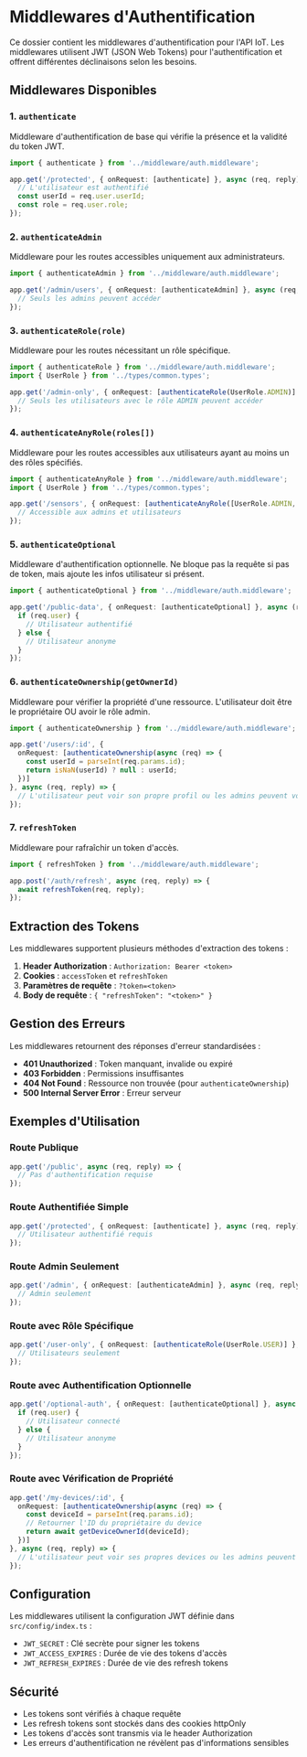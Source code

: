 # Middlewares d'Authentification

Ce dossier contient les middlewares d'authentification pour l'API IoT. Les middlewares utilisent JWT (JSON Web Tokens) pour l'authentification et offrent différentes déclinaisons selon les besoins.

## Middlewares Disponibles

### 1. `authenticate`
Middleware d'authentification de base qui vérifie la présence et la validité du token JWT.

```typescript
import { authenticate } from '../middleware/auth.middleware';

app.get('/protected', { onRequest: [authenticate] }, async (req, reply) => {
  // L'utilisateur est authentifié
  const userId = req.user.userId;
  const role = req.user.role;
});
```

### 2. `authenticateAdmin`
Middleware pour les routes accessibles uniquement aux administrateurs.

```typescript
import { authenticateAdmin } from '../middleware/auth.middleware';

app.get('/admin/users', { onRequest: [authenticateAdmin] }, async (req, reply) => {
  // Seuls les admins peuvent accéder
});
```

### 3. `authenticateRole(role)`
Middleware pour les routes nécessitant un rôle spécifique.

```typescript
import { authenticateRole } from '../middleware/auth.middleware';
import { UserRole } from '../types/common.types';

app.get('/admin-only', { onRequest: [authenticateRole(UserRole.ADMIN)] }, async (req, reply) => {
  // Seuls les utilisateurs avec le rôle ADMIN peuvent accéder
});
```

### 4. `authenticateAnyRole(roles[])`
Middleware pour les routes accessibles aux utilisateurs ayant au moins un des rôles spécifiés.

```typescript
import { authenticateAnyRole } from '../middleware/auth.middleware';
import { UserRole } from '../types/common.types';

app.get('/sensors', { onRequest: [authenticateAnyRole([UserRole.ADMIN, UserRole.USER])] }, async (req, reply) => {
  // Accessible aux admins et utilisateurs
});
```

### 5. `authenticateOptional`
Middleware d'authentification optionnelle. Ne bloque pas la requête si pas de token, mais ajoute les infos utilisateur si présent.

```typescript
import { authenticateOptional } from '../middleware/auth.middleware';

app.get('/public-data', { onRequest: [authenticateOptional] }, async (req, reply) => {
  if (req.user) {
    // Utilisateur authentifié
  } else {
    // Utilisateur anonyme
  }
});
```

### 6. `authenticateOwnership(getOwnerId)`
Middleware pour vérifier la propriété d'une ressource. L'utilisateur doit être le propriétaire OU avoir le rôle admin.

```typescript
import { authenticateOwnership } from '../middleware/auth.middleware';

app.get('/users/:id', { 
  onRequest: [authenticateOwnership(async (req) => {
    const userId = parseInt(req.params.id);
    return isNaN(userId) ? null : userId;
  })]
}, async (req, reply) => {
  // L'utilisateur peut voir son propre profil ou les admins peuvent voir tous les profils
});
```

### 7. `refreshToken`
Middleware pour rafraîchir un token d'accès.

```typescript
import { refreshToken } from '../middleware/auth.middleware';

app.post('/auth/refresh', async (req, reply) => {
  await refreshToken(req, reply);
});
```

## Extraction des Tokens

Les middlewares supportent plusieurs méthodes d'extraction des tokens :

1. **Header Authorization** : `Authorization: Bearer <token>`
2. **Cookies** : `accessToken` et `refreshToken`
3. **Paramètres de requête** : `?token=<token>`
4. **Body de requête** : `{ "refreshToken": "<token>" }`

## Gestion des Erreurs

Les middlewares retournent des réponses d'erreur standardisées :

- **401 Unauthorized** : Token manquant, invalide ou expiré
- **403 Forbidden** : Permissions insuffisantes
- **404 Not Found** : Ressource non trouvée (pour `authenticateOwnership`)
- **500 Internal Server Error** : Erreur serveur

## Exemples d'Utilisation

### Route Publique
```typescript
app.get('/public', async (req, reply) => {
  // Pas d'authentification requise
});
```

### Route Authentifiée Simple
```typescript
app.get('/protected', { onRequest: [authenticate] }, async (req, reply) => {
  // Utilisateur authentifié requis
});
```

### Route Admin Seulement
```typescript
app.get('/admin', { onRequest: [authenticateAdmin] }, async (req, reply) => {
  // Admin seulement
});
```

### Route avec Rôle Spécifique
```typescript
app.get('/user-only', { onRequest: [authenticateRole(UserRole.USER)] }, async (req, reply) => {
  // Utilisateurs seulement
});
```

### Route avec Authentification Optionnelle
```typescript
app.get('/optional-auth', { onRequest: [authenticateOptional] }, async (req, reply) => {
  if (req.user) {
    // Utilisateur connecté
  } else {
    // Utilisateur anonyme
  }
});
```

### Route avec Vérification de Propriété
```typescript
app.get('/my-devices/:id', { 
  onRequest: [authenticateOwnership(async (req) => {
    const deviceId = parseInt(req.params.id);
    // Retourner l'ID du propriétaire du device
    return await getDeviceOwnerId(deviceId);
  })]
}, async (req, reply) => {
  // L'utilisateur peut voir ses propres devices ou les admins peuvent voir tous
});
```

## Configuration

Les middlewares utilisent la configuration JWT définie dans `src/config/index.ts` :

- `JWT_SECRET` : Clé secrète pour signer les tokens
- `JWT_ACCESS_EXPIRES` : Durée de vie des tokens d'accès
- `JWT_REFRESH_EXPIRES` : Durée de vie des refresh tokens

## Sécurité

- Les tokens sont vérifiés à chaque requête
- Les refresh tokens sont stockés dans des cookies httpOnly
- Les tokens d'accès sont transmis via le header Authorization
- Les erreurs d'authentification ne révèlent pas d'informations sensibles 